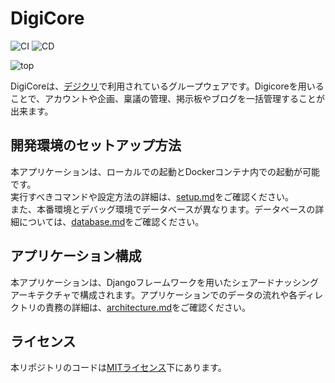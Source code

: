 # DigiCore

![CI](https://github.com/SIT-DigiCre/groupware/workflows/CI/badge.svg)
![CD](https://github.com/SIT-DigiCre/groupware/workflows/CD/badge.svg)

![top](https://user-images.githubusercontent.com/29667656/117110294-de4f5800-adc0-11eb-8c1b-434af33d7c67.png)

DigiCoreは、[デジクリ](https://digicre.net/)で利用されているグループウェアです。Digicoreを用いることで、アカウントや企画、稟議の管理、掲示板やブログを一括管理することが出来ます。

## 開発環境のセットアップ方法
本アプリケーションは、ローカルでの起動とDockerコンテナ内での起動が可能です。  
実行すべきコマンドや設定方法の詳細は、[setup.md](./docs/setup.md)をご確認ください。  
また、本番環境とデバッグ環境でデータベースが異なります。データベースの詳細については、[database.md](./docs/database.md)をご確認ください。

## アプリケーション構成
本アプリケーションは、Djangoフレームワークを用いたシェアードナッシングアーキテクチャで構成されます。アプリケーションでのデータの流れや各ディレクトリの責務の詳細は、[architecture.md](./docs/architecture.md)をご確認ください。

## ライセンス
本リポジトリのコードは[MITライセンス](./LICENSE)下にあります。
